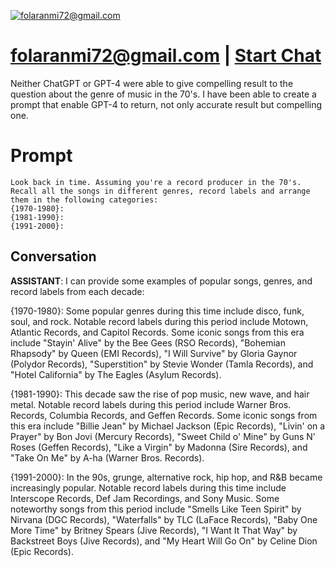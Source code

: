 
[![folaranmi72@gmail.com](https://flow-prompt-covers.s3.us-west-1.amazonaws.com/icon/vintage/vint_9.png)](https://gptcall.net/chat.html?data=%7B%22contact%22%3A%7B%22id%22%3A%222yJCjBPRrDcYwTXRvacsE%22%2C%22flow%22%3Atrue%7D%7D)
# folaranmi72@gmail.com | [Start Chat](https://gptcall.net/chat.html?data=%7B%22contact%22%3A%7B%22id%22%3A%222yJCjBPRrDcYwTXRvacsE%22%2C%22flow%22%3Atrue%7D%7D)
Neither ChatGPT or GPT-4 were able to give compelling result to the question about the genre of music in the 70's. I have been able to create a prompt that enable GPT-4 to return, not only accurate result but compelling one.

# Prompt

```
Look back in time. Assuming you're a record producer in the 70's. Recall all the songs in different genres, record labels and arrange them in the following categories:
{1970-1980}:
{1981-1990}:
{1991-2000}:
```

## Conversation

**ASSISTANT**: I can provide some examples of popular songs, genres, and record labels from each decade:



{1970-1980}: Some popular genres during this time include disco, funk, soul, and rock. Notable record labels during this period include Motown, Atlantic Records, and Capitol Records. Some iconic songs from this era include "Stayin' Alive" by the Bee Gees (RSO Records), "Bohemian Rhapsody" by Queen (EMI Records), "I Will Survive" by Gloria Gaynor (Polydor Records), "Superstition" by Stevie Wonder (Tamla Records), and "Hotel California" by The Eagles (Asylum Records).



{1981-1990}: This decade saw the rise of pop music, new wave, and hair metal. Notable record labels during this period include Warner Bros. Records, Columbia Records, and Geffen Records. Some iconic songs from this era include "Billie Jean" by Michael Jackson (Epic Records), "Livin' on a Prayer" by Bon Jovi (Mercury Records), "Sweet Child o' Mine" by Guns N' Roses (Geffen Records), "Like a Virgin" by Madonna (Sire Records), and "Take On Me" by A-ha (Warner Bros. Records).



{1991-2000}: In the 90s, grunge, alternative rock, hip hop, and R&B became increasingly popular. Notable record labels during this time include Interscope Records, Def Jam Recordings, and Sony Music. Some noteworthy songs from this period include "Smells Like Teen Spirit" by Nirvana (DGC Records), "Waterfalls" by TLC (LaFace Records), "Baby One More Time" by Britney Spears (Jive Records), "I Want It That Way" by Backstreet Boys (Jive Records), and "My Heart Will Go On" by Celine Dion (Epic Records).


